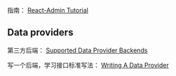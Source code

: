 
指南：
[React-Admin Tutorial](https://marmelab.com/react-admin/Tutorial.html)



## Data providers

第三方后端：
[Supported Data Provider Backends](https://marmelab.com/react-admin/DataProviderList.html)

写一个后端，学习接口标准写法：
[Writing A Data Provider](https://marmelab.com/react-admin/DataProviderWriting.html)



